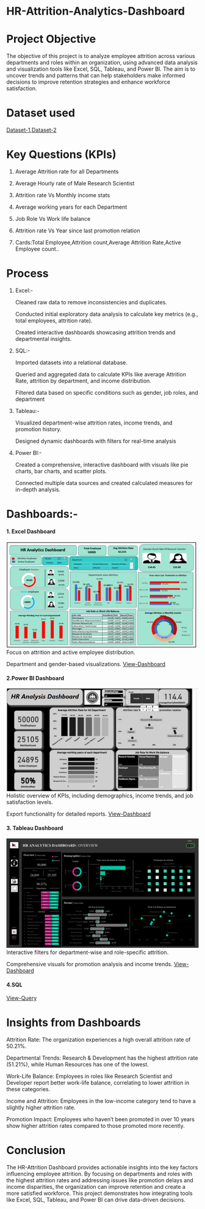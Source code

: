 # HR-Attrition-Analytics-Dashboard
# Project Objective
The objective of this project is to analyze employee attrition across various departments and roles within an organization, using advanced data analysis and visualization tools like Excel, SQL, Tableau, and Power BI. The aim is to uncover trends and patterns that can help stakeholders make informed decisions to improve retention strategies and enhance workforce satisfaction.
# Dataset used
<a href="HR_1.xlsx">Dataset-1<a/>,<a href="HR_2.xlsx">Dataset-2<a/>
# Key Questions (KPIs)
1. Average Attrition rate for all Departments

2. Average Hourly rate of Male Research Scientist

3. Attrition rate Vs Monthly income stats

4. Average working years for each Department

5. Job Role Vs Work life balance

6. Attrition rate Vs Year since last promotion relation

7. Cards:Total Employee,Attrition count,Average Attrition Rate,Active Employee count..

# Process
 1. Excel:-
    
       Cleaned raw data to remove inconsistencies and duplicates. 
           
       Conducted initial exploratory data analysis to calculate key metrics (e.g., total employees, attrition rate).
           
       Created interactive dashboards showcasing attrition trends and departmental insights.
 3. SQL:-
    
       Imported datasets into a relational database.
           
       Queried and aggregated data to calculate KPIs like average Attrition Rate, 
       attrition by department, and income distribution.
           
       Filtered data based on specific conditions such as gender, job roles, and department
 4. Tableau:-
    
       Visualized department-wise attrition rates, income trends, and promotion history.
           
       Designed dynamic dashboards with filters for real-time analysis
 5. Power BI:-
   
       Created a comprehensive, interactive dashboard with visuals like pie charts, bar charts, and scatter plots.
          
       Connected multiple data sources and created calculated measures for in-depth analysis.
# Dashboards:-
#### 1. Excel Dashboard
 
 ![screenshot of application](https://github.com/Jaseela-Thayyil/HR-Attrition-Analytics-Dashboard/blob/main/Hr%3DExcel%20db.png)
Focus on attrition and active employee distribution.

Department and gender-based visualizations.
<a href="https://github.com/Jaseela-Thayyil/HR-Attrition-Analytics-Dashboard/blob/main/dashboard%20hr.xlsx"> View-Dashboard<a/>
#### 2.Power BI Dashboard
![screenshot of application](https://github.com/Jaseela-Thayyil/HR-Attrition-Analytics-Dashboard/blob/main/Hr-power%20bi.png)
Holistic overview of KPIs, including demographics, income trends, and job satisfaction levels.

Export functionality for detailed reports.
<a href="https://github.com/Jaseela-Thayyil/HR-Attrition-Analytics-Dashboard/blob/main/Hr%20Analytics%20-Power%20Bi%20db.pbix">View-Dashboard<a/>
#### 3. Tableau Dashboard
![screenshot of application](https://github.com/Jaseela-Thayyil/HR-Attrition-Analytics-Dashboard/blob/main/HR%20SUMMARY.png)
Interactive filters for department-wise and role-specific attrition.

Comprehensive visuals for promotion analysis and income trends.
<a href="https://github.com/Jaseela-Thayyil/HR-Attrition-Analytics-Dashboard/blob/main/HR%20Analytics-Tableau%20db.twbx">View-Dashboard<a/>
#### 4.SQL
<a href="https://github.com/Jaseela-Thayyil/HR-Attrition-Analytics-Dashboard/blob/main/hr_dashboard%20querry.sql">View-Query<a/>
# Insights from Dashboards
  Attrition Rate: The organization experiences a high overall attrition rate of 50.21%.
  
  Departmental Trends: Research & Development has the highest attrition rate (51.21%), while Human Resources has one of the 
  lowest.
  
  Work-Life Balance: Employees in roles like Research Scientist and Developer report better work-life balance, correlating 
  to lower attrition in these categories.
  
  Income and Attrition: Employees in the low-income category tend to have a slightly higher attrition rate.
  
  Promotion Impact: Employees who haven’t been promoted in over 10 years show higher attrition rates compared to those 
  promoted more recently.
# Conclusion
The HR-Attrition Dashboard provides actionable insights into the key factors influencing employee attrition. By focusing on departments and roles with the highest attrition rates and addressing issues like promotion delays and income disparities, the organization can improve retention and create a more satisfied workforce. This project demonstrates how integrating tools like Excel, SQL, Tableau, and Power BI can drive data-driven decisions.
